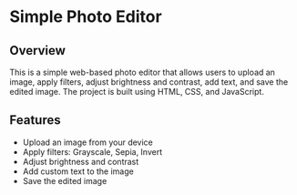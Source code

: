 # Simple Photo Editor

## Overview

This is a simple web-based photo editor that allows users to upload an image, apply filters, adjust brightness and contrast, add text, and save the edited image. The project is built using HTML, CSS, and JavaScript.

## Features

- Upload an image from your device
- Apply filters: Grayscale, Sepia, Invert
- Adjust brightness and contrast
- Add custom text to the image
- Save the edited image
